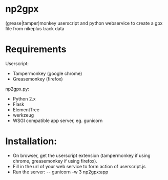 np2gpx
======

(grease|tamper)monkey userscript and python webservice to create a gpx file from nikeplus track data


Requirements
============

Userscript:
 - Tampermonkey (google chrome)
 - Greasemonkey (firefox)

np2gpx.py:
 - Python 2.x
 - Flask
 - ElementTree
 - werkzeug
 - WSGI compatible app server, eg. gunicorn


Installation:
=============

- On browser, get the userscript extension (tampermonkey if using chrome, greasemonkey if using firefox). 
- Fill in the url of your web service to form action of userscript.js
- Run the server:
-- gunicorn -w 3 np2gpx:app
